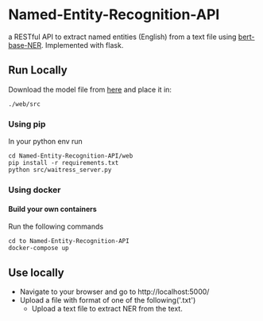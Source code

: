 # Named-Entity-Recognition-API
a RESTful API to extract named entities (English) from a text file using [bert-base-NER](https://huggingface.co/dslim/bert-base-NER). Implemented with flask. 

## Run Locally
Download the model file from [here](https://drive.google.com/drive/folders/13nEVxIuxWSqj2dTyGfkIVePr24o0dJlh?usp=sharing) and place it in:
```
./web/src
```
### Using pip
In your python env run
```
cd Named-Entity-Recognition-API/web
pip install -r requirements.txt
python src/waitress_server.py 
```
### Using docker

#### Build your own containers
Run the following commands
```
cd to Named-Entity-Recognition-API
docker-compose up  
```

## Use locally 
- Navigate to your browser and go to http://localhost:5000/
- Upload a file with format of one of the following('.txt')
	- Upload a text file to extract NER from the text.
